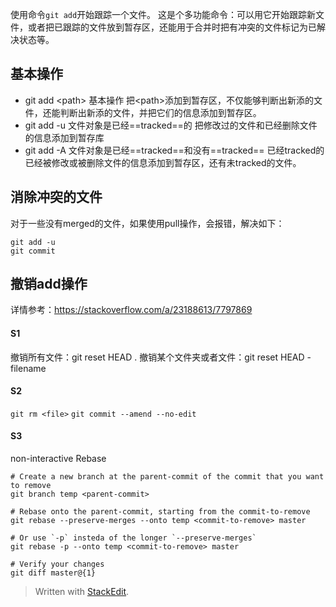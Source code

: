 使用命令`git add`开始跟踪一个文件。
这是个多功能命令：可以用它开始跟踪新文件，或者把已跟踪的文件放到暂存区，还能用于合并时把有冲突的文件标记为已解决状态等。
## 基本操作
 - git add \<path>
基本操作
把\<path>添加到暂存区，不仅能够判断出新添的文件，还能判断出新添的文件，并把它们的信息添加到暂存区。
- git add -u
文件对象是已经==tracked==的
把修改过的文件和已经删除文件的信息添加到暂存库
- git add -A
文件对象是已经==tracked==和没有==tracked==
已经tracked的已经被修改或被删除文件的信息添加到暂存区，还有未tracked的文件。
## 消除冲突的文件
对于一些没有merged的文件，如果使用pull操作，会报错，解决如下：
```
git add -u 
git commit
```
## 撤销add操作
详情参考：https://stackoverflow.com/a/23188613/7797869
#### S1
撤销所有文件：git reset HEAD .
撤销某个文件夹或者文件：git reset HEAD -filename
#### S2
`git rm <file>`
`git commit --amend --no-edit`
#### S3
non-interactive Rebase
```
# Create a new branch at the parent-commit of the commit that you want to remove
git branch temp <parent-commit>

# Rebase onto the parent-commit, starting from the commit-to-remove
git rebase --preserve-merges --onto temp <commit-to-remove> master

# Or use `-p` insteda of the longer `--preserve-merges`
git rebase -p --onto temp <commit-to-remove> master

# Verify your changes
git diff master@{1}
```


> Written with [StackEdit](https://stackedit.io/).
<!--stackedit_data:
eyJoaXN0b3J5IjpbLTE0MTY1NTQ2OTQsNjIxNjQ0MjQ5LDE0OT
E5MjgxMDEsMTI3NzQ1Mzc2Ml19
-->